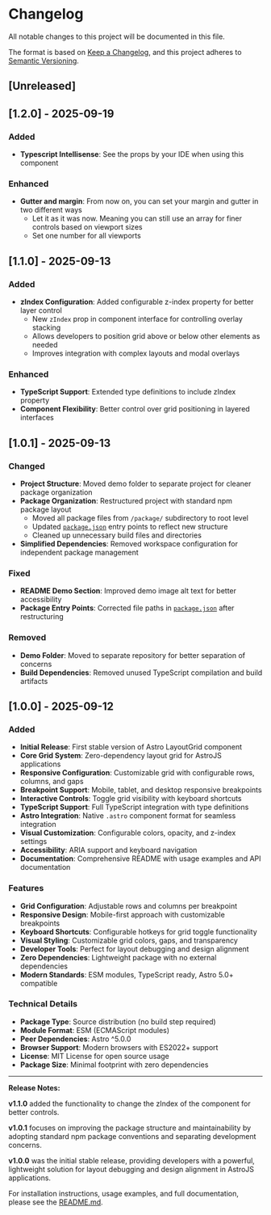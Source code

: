 # Changelog

All notable changes to this project will be documented in this file.

The format is based on [Keep a Changelog](https://keepachangelog.com/en/1.1.0/),
and this project adheres to [Semantic Versioning](https://semver.org/spec/v2.0.0.html).

## [Unreleased]

## [1.2.0] - 2025-09-19

### Added

- **Typescript Intellisense**: See the props by your IDE when using this component

### Enhanced

- **Gutter and margin**: From now on, you can set your margin and gutter in two different ways
  - Let it as it was now. Meaning you can still use an array for finer controls based on viewport sizes
  - Set one number for all viewports

## [1.1.0] - 2025-09-13

### Added

- **zIndex Configuration**: Added configurable z-index property for better layer control
  - New `zIndex` prop in component interface for controlling overlay stacking
  - Allows developers to position grid above or below other elements as needed
  - Improves integration with complex layouts and modal overlays

### Enhanced

- **TypeScript Support**: Extended type definitions to include zIndex property
- **Component Flexibility**: Better control over grid positioning in layered interfaces

## [1.0.1] - 2025-09-13

### Changed

- **Project Structure**: Moved demo folder to separate project for cleaner package organization
- **Package Organization**: Restructured project with standard npm package layout
  - Moved all package files from `/package/` subdirectory to root level
  - Updated [`package.json`](package.json ) entry points to reflect new structure
  - Cleaned up unnecessary build files and directories
- **Simplified Dependencies**: Removed workspace configuration for independent package management

### Fixed

- **README Demo Section**: Improved demo image alt text for better accessibility
- **Package Entry Points**: Corrected file paths in [`package.json`](package.json ) after restructuring

### Removed

- **Demo Folder**: Moved to separate repository for better separation of concerns
- **Build Dependencies**: Removed unused TypeScript compilation and build artifacts

## [1.0.0] - 2025-09-12

### Added

- **Initial Release**: First stable version of Astro LayoutGrid component
- **Core Grid System**: Zero-dependency layout grid for AstroJS applications
- **Responsive Configuration**: Customizable grid with configurable rows, columns, and gaps
- **Breakpoint Support**: Mobile, tablet, and desktop responsive breakpoints
- **Interactive Controls**: Toggle grid visibility with keyboard shortcuts
- **TypeScript Support**: Full TypeScript integration with type definitions
- **Astro Integration**: Native `.astro` component format for seamless integration
- **Visual Customization**: Configurable colors, opacity, and z-index settings
- **Accessibility**: ARIA support and keyboard navigation
- **Documentation**: Comprehensive README with usage examples and API documentation

### Features

- **Grid Configuration**: Adjustable rows and columns per breakpoint
- **Responsive Design**: Mobile-first approach with customizable breakpoints
- **Keyboard Shortcuts**: Configurable hotkeys for grid toggle functionality
- **Visual Styling**: Customizable grid colors, gaps, and transparency
- **Developer Tools**: Perfect for layout debugging and design alignment
- **Zero Dependencies**: Lightweight package with no external dependencies
- **Modern Standards**: ESM modules, TypeScript ready, Astro 5.0+ compatible

### Technical Details

- **Package Type**: Source distribution (no build step required)
- **Module Format**: ESM (ECMAScript modules)
- **Peer Dependencies**: Astro ^5.0.0
- **Browser Support**: Modern browsers with ES2022+ support
- **License**: MIT License for open source usage
- **Package Size**: Minimal footprint with zero dependencies

---

**Release Notes:**

**v1.1.0** added the functionality to change the zIndex of the component for better controls.

**v1.0.1** focuses on improving the package structure and maintainability by adopting standard npm package conventions and separating development concerns.

**v1.0.0** was the initial stable release, providing developers with a powerful, lightweight solution for layout debugging and design alignment in AstroJS applications.

For installation instructions, usage examples, and full documentation, please see the [README.md](README.md).
